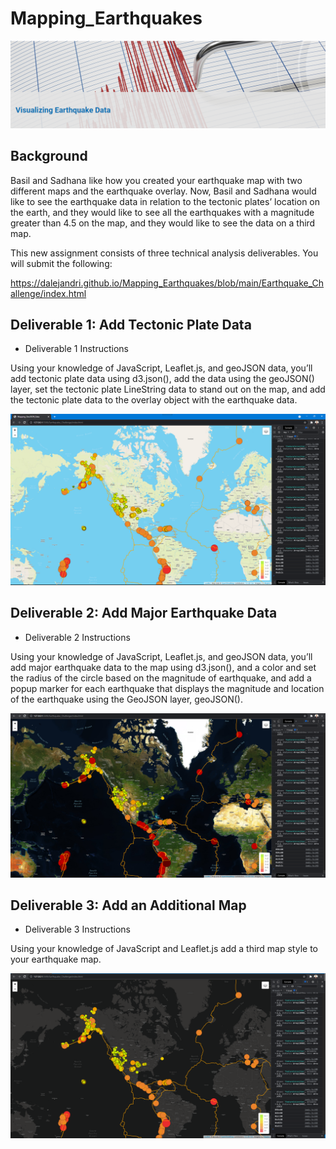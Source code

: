 # Mapping_Earthquakes

![](Earthquake_Challenge/static/images/intro.PNG)

## Background
Basil and Sadhana like how you created your earthquake map with two different maps and the earthquake overlay. Now, Basil and Sadhana would like to see the earthquake data in relation to the tectonic plates’ location on the earth, and they would like to see all the earthquakes with a magnitude greater than 4.5 on the map, and they would like to see the data on a third map.

This new assignment consists of three technical analysis deliverables. You will submit the following:

https://dalejandri.github.io/Mapping_Earthquakes/blob/main/Earthquake_Challenge/index.html

## Deliverable 1: Add Tectonic Plate Data

- Deliverable 1 Instructions

Using your knowledge of JavaScript, Leaflet.js, and geoJSON data, you’ll add tectonic plate data using d3.json(), add the data using the geoJSON() layer, set the tectonic plate LineString data to stand out on the map, and add the tectonic plate data to the overlay object with the earthquake data.

![](Earthquake_Challenge/static/images/1.PNG)

## Deliverable 2: Add Major Earthquake Data

- Deliverable 2 Instructions

Using your knowledge of JavaScript, Leaflet.js, and geoJSON data, you’ll add major earthquake data to the map using d3.json(), and a color and set the radius of the circle based on the magnitude of earthquake, and add a popup marker for each earthquake that displays the magnitude and location of the earthquake using the GeoJSON layer, geoJSON().

![](Earthquake_Challenge/static/images/2.PNG)

## Deliverable 3: Add an Additional Map

- Deliverable 3 Instructions

Using your knowledge of JavaScript and Leaflet.js add a third map style to your earthquake map.

![](Earthquake_Challenge/static/images/3.PNG)



